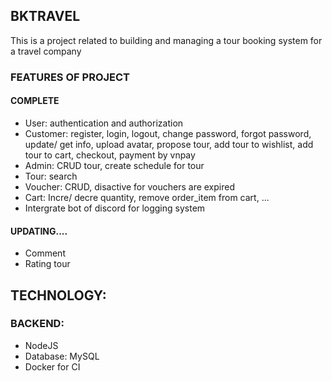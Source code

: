## BKTRAVEL
This is a project related to building and managing a tour booking system for a travel company

### FEATURES OF PROJECT
#### COMPLETE
- User: authentication and authorization
- Customer: register, login, logout, change password, forgot password, update/ get info, upload avatar, propose tour,
add tour to wishlist, add tour to cart, checkout, payment by vnpay
- Admin: CRUD tour, create schedule for tour
- Tour: search
- Voucher: CRUD, disactive for vouchers are expired
- Cart: Incre/ decre quantity, remove order_item from cart, ...
- Intergrate bot of discord for logging system

#### UPDATING....
- Comment 
- Rating tour 

## TECHNOLOGY:
### BACKEND:
- NodeJS
- Database: MySQL
- Docker for CI